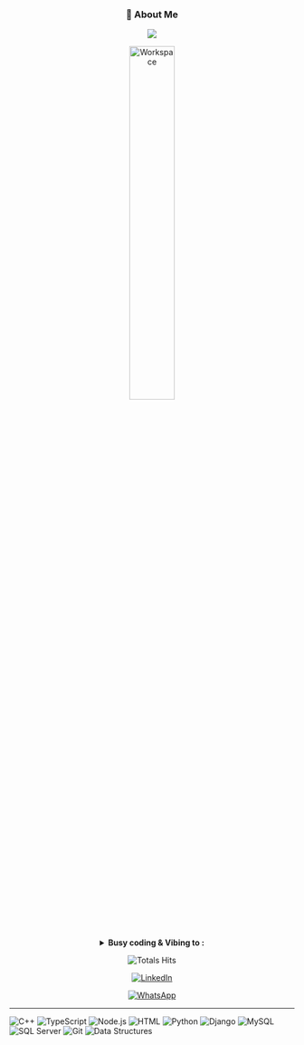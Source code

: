 <div align="center" width="50">
 <summary><h3>🌟 About Me</h3></summary>
<p align="center">
  <img src="https://readme-typing-svg.demolab.com/?lines=Learning+is+a+lifelong+journey.;Mistakes+are+the+seeds+of+growth.;Dream+big,+achieve+bigger!;&font=Fira%20Code&center=true&width=500&height=50&color=00FF7F&vCenter=true&pause=1000&size=24" />
</p>

<img src="https://github.com/SP-XD/SP-XD/blob/main/images/dev-working_rounded.gif?raw=true" alt="Workspace"  width="40%"/><br> 

<details>
<p><strong> <summary>  Busy coding & Vibing to :   </summary> </strong></p>

[![Spotify](https://img.shields.io/badge/-Spotify-1ED760?style=flat&logo=spotify&logoColor=white)](https://open.spotify.com/user/somnathpaul)



</details>

![Totals Hits](https://komarev.com/ghpvc/?username=Ahmed-Gaber00&style=flat&color=orange&label=PROFILE+VIEWS)

[![LinkedIn](https://img.shields.io/badge/-LinkedIn-0A66C2?style=flat&logo=linkedin&logoColor=white&label=)](https://linkedin.com/in/ahmed-gaber-509b88359)

[![WhatsApp](https://img.shields.io/badge/-WhatsApp-25D366?style=flat&logo=whatsapp&logoColor=white)](https://wa.me/201004968716)




</div>







<hr>


![C++](https://img.shields.io/badge/C++-00599C?style=flat&logo=c%2b%2b&logoColor=white)
![TypeScript](https://img.shields.io/badge/TypeScript-007ACC?style=flat&logo=typescript&logoColor=white)
![Node.js](https://img.shields.io/badge/Node.js-339933?style=flat&logo=node.js&logoColor=white)
![HTML](https://img.shields.io/badge/HTML5-E34F26?style=flat&logo=html5&logoColor=white)
![Python](https://img.shields.io/badge/Python-FFD43B?style=flat&logo=python&logoColor=darkgreen)
![Django](https://img.shields.io/badge/Django-092E20?style=flat&logo=django&logoColor=white)
![MySQL](https://img.shields.io/badge/MySQL-4479A1?style=flat&logo=mysql&logoColor=white)
![SQL Server](https://img.shields.io/badge/SQL%20Server-CC2927?style=flat&logo=microsoftsqlserver&logoColor=white)
![Git](https://img.shields.io/badge/GIT-E44C30?style=flat&logo=git&logoColor=white)
![Data Structures](https://img.shields.io/badge/Data%20Structures-important?style=flat&logo=databricks&logoColor=white)






<!--
```dart
// tools_I_use organized

class About extends Me { 
  const myTools = {  
    "ProgrammingLanguages" : { "JavaScript", "TypeScript", "Python" },
    "BackEnd" : { "Node.js" },
    "Database" : { "MySQL", "SQL Server" },
    "Frontend" : { "HTML", "CSS" },
    "Tools" : { "Git", "Linux", "VS Code", "Data Structures" }
  };
}
